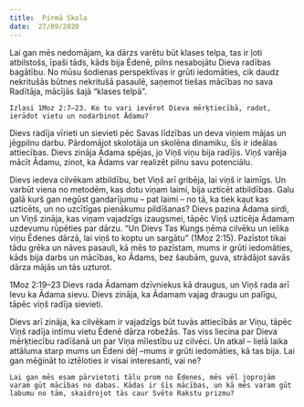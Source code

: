 ```yaml
---
title:  Pirmā Skola
date:  27/09/2020
---
```


Lai gan mēs nedomājam, ka dārzs varētu būt klases telpa, tas ir ļoti atbilstošs, īpaši tāds, kāds bija Ēdenē, pilns nesabojātu Dieva radības bagātību. No mūsu šodienas perspektīvas ir grūti iedomāties, cik daudz nekritušās būtnes nekritušā pasaulē, saņemot tiešas mācības no sava Radītāja, mācījās šajā “klases telpā”.

`Izlasi 1Moz 2:7–23. Ko tu vari ievērot Dieva mērķtiecībā, radot, ierādot vietu un nodarbinot Ādamu?`

Dievs radīja vīrieti un sievieti pēc Savas līdzības un deva viņiem mājas un jēgpilnu darbu. Pārdomājot skolotāja un skolēna dinamiku, šīs ir ideālas attiecības. Dievs zināja Ādama spējas, jo Viņš viņu bija radījis. Viņš varēja mācīt Ādamu, zinot, ka Ādams var realizēt pilnu savu potenciālu.

Dievs iedeva cilvēkam atbildību, bet Viņš arī gribēja, lai viņš ir laimīgs. Un varbūt viena no metodēm, kas dotu viņam laimi, bija uzticēt atbildības. Galu galā kurš gan negūst gandarījumu – pat laimi – no tā, ka tiek kaut kas uzticēts, un no uzcītīgas pienākumu pildīšanas? Dievs pazina Ādama sirdi, un Viņš zināja, kas viņam vajadzīgs izaugsmei, tāpēc Viņš uzticēja Ādamam uzdevumu rūpēties par dārzu. “Un Dievs Tas Kungs ņēma cilvēku un ielika viņu Ēdenes dārzā, lai viņš to koptu un sargātu” (1Moz 2:15). Pazīstot tikai tādu grēka un nāves pasauli, kā mēs to pazīstam, mums ir grūti iedomāties, kāds bija darbs un mācības, ko Ādams, bez šaubām, guva, strādājot savās dārza mājās un tās uzturot.

1Moz 2:19–23 Dievs rada Ādamam dzīvniekus kā draugus, un Viņš rada arī Ievu ka Ādama sievu. Dievs zināja, ka Ādamam vajag draugu un palīgu, tāpēc viņš radīja sievieti.

Dievs arī zināja, ka cilvēkam ir vajadzīgs būt tuvās attiecībās ar Viņu, tāpēc Viņš radīja intīmu vietu Ēdenē dārza robežās. Tas viss liecina par Dieva mērķtiecību radīšanā un par Viņa mīlestību uz cilvēci. Un atkal – lielā laika attāluma starp mums un Ēdeni dēļ –mums ir grūti iedomāties, kā tas bija. Lai gan mēģināt to iztēloties ir visai interesanti, vai ne?

`Lai gan mēs esam pārvietoti tālu prom no Ēdenes, mēs vēl joprojām varam gūt mācības no dabas. Kādas ir šīs mācības, un kā mēs varam gūt labumu no tām, skaidrojot tās caur Svēto Rakstu prizmu?`